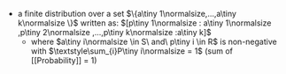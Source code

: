 - a finite distribution over a set $\{a\tiny 1\normalsize,...,a\tiny k\normalsize \}$ written as:
	$[p\tiny 1\normalsize : a\tiny 1\normalsize ,p\tiny 2\normalsize ,...,p\tiny k\normalsize :a\tiny k]$
	- where $a\tiny i\normalsize \in S\ and\ p\tiny i \in R$ is non-negative with $\textstyle\sum_{i}P\tiny i\normalsize = 1$ (sum of [[Probability]] = 1)
